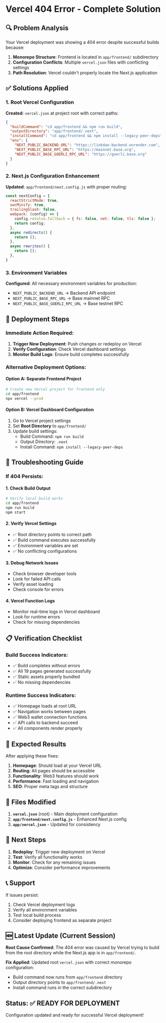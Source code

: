 # Vercel 404 Error - Complete Solution

## 🔍 Problem Analysis
Your Vercel deployment was showing a 404 error despite successful builds because:

1. **Monorepo Structure**: Frontend is located in `app/frontend/` subdirectory
2. **Configuration Conflicts**: Multiple `vercel.json` files with conflicting settings
3. **Path Resolution**: Vercel couldn't properly locate the Next.js application

## ✅ Solutions Applied

### 1. Root Vercel Configuration
**Created**: `vercel.json` at project root with correct paths:

```json
{
  "buildCommand": "cd app/frontend && npm run build",
  "outputDirectory": "app/frontend/.next", 
  "installCommand": "cd app/frontend && npm install --legacy-peer-deps",
  "env": {
    "NEXT_PUBLIC_BACKEND_URL": "https://linkdao-backend.onrender.com",
    "NEXT_PUBLIC_BASE_RPC_URL": "https://mainnet.base.org",
    "NEXT_PUBLIC_BASE_GOERLI_RPC_URL": "https://goerli.base.org"
  }
}
```

### 2. Next.js Configuration Enhancement
**Updated**: `app/frontend/next.config.js` with proper routing:

```javascript
const nextConfig = {
  reactStrictMode: true,
  swcMinify: true,
  trailingSlash: false,
  webpack: (config) => {
    config.resolve.fallback = { fs: false, net: false, tls: false };
    return config;
  },
  async redirects() {
    return [];
  },
  async rewrites() {
    return [];
  },
}
```

### 3. Environment Variables
**Configured**: All necessary environment variables for production:
- `NEXT_PUBLIC_BACKEND_URL` → Backend API endpoint
- `NEXT_PUBLIC_BASE_RPC_URL` → Base mainnet RPC
- `NEXT_PUBLIC_BASE_GOERLI_RPC_URL` → Base testnet RPC

## 🚀 Deployment Steps

### Immediate Action Required:
1. **Trigger New Deployment**: Push changes or redeploy on Vercel
2. **Verify Configuration**: Check Vercel dashboard settings
3. **Monitor Build Logs**: Ensure build completes successfully

### Alternative Deployment Options:

#### Option A: Separate Frontend Project
```bash
# Create new Vercel project for frontend only
cd app/frontend
npx vercel --prod
```

#### Option B: Vercel Dashboard Configuration
1. Go to Vercel project settings
2. Set **Root Directory** to `app/frontend/`
3. Update build settings:
   - Build Command: `npm run build`
   - Output Directory: `.next`
   - Install Command: `npm install --legacy-peer-deps`

## 🔧 Troubleshooting Guide

### If 404 Persists:

#### 1. Check Build Output
```bash
# Verify local build works
cd app/frontend
npm run build
npm start
```

#### 2. Verify Vercel Settings
- ✅ Root directory points to correct path
- ✅ Build command executes successfully  
- ✅ Environment variables are set
- ✅ No conflicting configurations

#### 3. Debug Network Issues
- Check browser developer tools
- Look for failed API calls
- Verify asset loading
- Check console for errors

#### 4. Vercel Function Logs
- Monitor real-time logs in Vercel dashboard
- Look for runtime errors
- Check for missing dependencies

## 📋 Verification Checklist

### Build Success Indicators:
- ✅ Build completes without errors
- ✅ All 19 pages generated successfully
- ✅ Static assets properly bundled
- ✅ No missing dependencies

### Runtime Success Indicators:
- ✅ Homepage loads at root URL
- ✅ Navigation works between pages
- ✅ Web3 wallet connection functions
- ✅ API calls to backend succeed
- ✅ All components render properly

## 🎯 Expected Results

After applying these fixes:

1. **Homepage**: Should load at your Vercel URL
2. **Routing**: All pages should be accessible
3. **Functionality**: Web3 features should work
4. **Performance**: Fast loading and navigation
5. **SEO**: Proper meta tags and structure

## 📁 Files Modified

1. **`vercel.json`** (root) - Main deployment configuration
2. **`app/frontend/next.config.js`** - Enhanced Next.js config
3. **`app/vercel.json`** - Updated for consistency

## 🔄 Next Steps

1. **Redeploy**: Trigger new deployment on Vercel
2. **Test**: Verify all functionality works
3. **Monitor**: Check for any remaining issues
4. **Optimize**: Consider performance improvements

## 📞 Support

If issues persist:
1. Check Vercel deployment logs
2. Verify all environment variables
3. Test local build process
4. Consider deploying frontend as separate project

## 🆕 Latest Update (Current Session)

**Root Cause Confirmed**: The 404 error was caused by Vercel trying to build from the root directory while the Next.js app is in `app/frontend/`. 

**Fix Applied**: Updated root `vercel.json` with correct monorepo configuration:
- Build command now runs from `app/frontend` directory
- Output directory points to `app/frontend/.next`
- Install command runs in the correct subdirectory

## Status: ✅ READY FOR DEPLOYMENT
Configuration updated and ready for successful Vercel deployment!